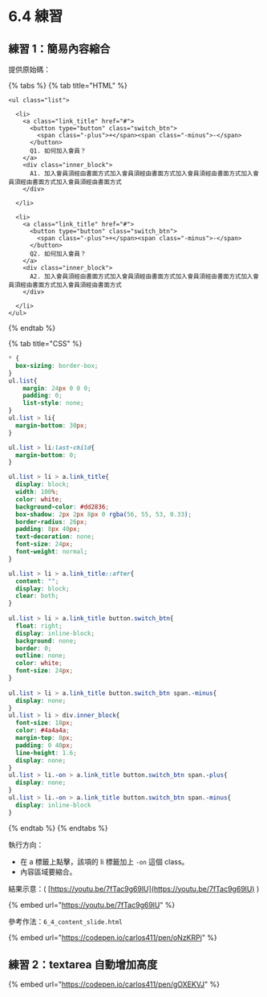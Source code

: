 # 6.4 練習

## 練習 1：簡易內容縮合

提供原始碼：

{% tabs %}
{% tab title="HTML" %}
```markup
<ul class="list">
  
  <li>
    <a class="link_title" href="#">
      <button type="button" class="switch_btn">
        <span class="-plus">+</span><span class="-minus">-</span>
      </button>
      Q1. 如何加入會員？
    </a>
    <div class="inner_block">
      A1. 加入會員須經由書面方式加入會員須經由書面方式加入會員須經由書面方式加入會員須經由書面方式加入會員須經由書面方式
    </div>
      
  </li>
  
  <li>
    <a class="link_title" href="#">
      <button type="button" class="switch_btn">
        <span class="-plus">+</span><span class="-minus">-</span>
      </button>
      Q2. 如何加入會員？
    </a>
    <div class="inner_block">
      A2. 加入會員須經由書面方式加入會員須經由書面方式加入會員須經由書面方式加入會員須經由書面方式加入會員須經由書面方式
    </div>
      
  </li>
</ul>
```
{% endtab %}

{% tab title="CSS" %}
```css
* {
  box-sizing: border-box;
}
ul.list{
    margin: 24px 0 0 0;
    padding: 0;
    list-style: none;
}
ul.list > li{
  margin-bottom: 30px;
}

ul.list > li:last-child{
  margin-bottom: 0;
}

ul.list > li > a.link_title{
  display: block;
  width: 100%;
  color: white;
  background-color: #dd2836;
  box-shadow: 2px 2px 8px 0 rgba(56, 55, 53, 0.33);
  border-radius: 26px;
  padding: 8px 40px;
  text-decoration: none;
  font-size: 24px;
  font-weight: normal;
}

ul.list > li > a.link_title::after{
  content: "";
  display: block;
  clear: both;
}
            
ul.list > li > a.link_title button.switch_btn{
  float: right;
  display: inline-block;
  background: none;
  border: 0;
  outline: none;
  color: white;
  font-size: 24px;
}
            
ul.list > li > a.link_title button.switch_btn span.-minus{
  display: none;
}
ul.list > li > div.inner_block{
  font-size: 18px;
  color: #4a4a4a;
  margin-top: 8px;
  padding: 0 40px;
  line-height: 1.6;
  display: none;
}
ul.list > li.-on > a.link_title button.switch_btn span.-plus{
  display: none;
}
ul.list > li.-on > a.link_title button.switch_btn span.-minus{
  display: inline-block
}
```
{% endtab %}
{% endtabs %}

執行方向：

* 在 a 標籤上點擊，該項的 li 標籤加上 `-on` 這個 class。
* 內容區域要縮合。



結果示意：( [https://youtu.be/7fTac9g69lU](https://youtu.be/7fTac9g69lU) )

{% embed url="https://youtu.be/7fTac9g69lU" %}



參考作法：`6_4_content_slide.html`

{% embed url="https://codepen.io/carlos411/pen/oNzKRPj" %}



## 練習 2：textarea 自動增加高度



{% embed url="https://codepen.io/carlos411/pen/gOXEKVJ" %}

